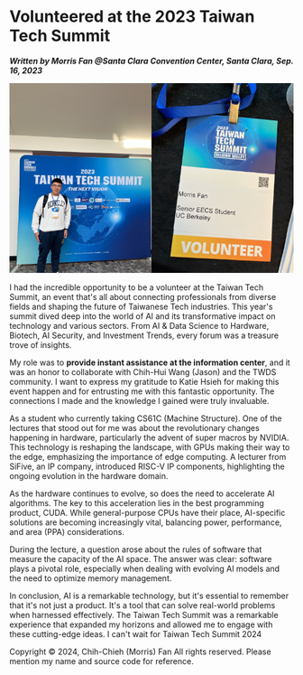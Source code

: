 # Volunteered at the 2023 Taiwan Tech Summit

***Written by Morris Fan @Santa Clara Convention Center, Santa Clara, Sep. 16, 2023***

<img src="/work_pic/Data Center Volunteer.jpg" alt="image" width="50%" height="auto" ><img src="/work_pic/badge.jpg" alt="image" width="50%" height="auto" >

I had the incredible opportunity to be a volunteer at the Taiwan Tech Summit, an event that's all about connecting professionals from diverse fields and shaping the future of Taiwanese Tech industries. This year's summit dived deep into the world of AI and its transformative impact on technology and various sectors. From AI & Data Science to Hardware, Biotech, AI Security, and Investment Trends, every forum was a treasure trove of insights.

My role was to **provide instant assistance at the information center**, and it was an honor to collaborate with Chih-Hui Wang (Jason) and the TWDS community. I want to express my gratitude to Katie Hsieh for making this event happen and for entrusting me with this fantastic opportunity. The connections I made and the knowledge I gained were truly invaluable.

As a student who currently taking CS61C (Machine Structure). One of the lectures that stood out for me was about the revolutionary changes happening in hardware, particularly the advent of super macros by NVIDIA. This technology is reshaping the landscape, with GPUs making their way to the edge, emphasizing the importance of edge computing. A lecturer from SiFive, an IP company, introduced RISC-V IP components, highlighting the ongoing evolution in the hardware domain.

As the hardware continues to evolve, so does the need to accelerate AI algorithms. The key to this acceleration lies in the best programming product, CUDA. While general-purpose CPUs have their place, AI-specific solutions are becoming increasingly vital, balancing power, performance, and area (PPA) considerations.

During the lecture, a question arose about the rules of software that measure the capacity of the AI space. The answer was clear: software plays a pivotal role, especially when dealing with evolving AI models and the need to optimize memory management.

In conclusion, AI is a remarkable technology, but it's essential to remember that it's not just a product. It's a tool that can solve real-world problems when harnessed effectively. The Taiwan Tech Summit was a remarkable experience that expanded my horizons and allowed me to engage with these cutting-edge ideas. I can't wait for Taiwan Tech Summit 2024

Copyright © 2024, Chih-Chieh (Morris) Fan
All rights reserved. Please mention my name and source code for reference. 